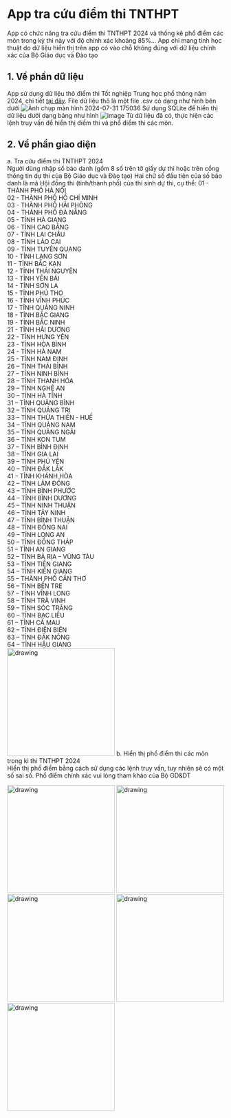 # App tra cứu điểm thi TNTHPT

App có chức năng tra cứu điểm thi TNTHPT 2024 và thống kê phổ điểm các môn trong kỳ thi này với độ chính xác khoảng 85%... App chỉ mang tính học thuật do dữ liệu hiển thị trên app có vào chỗ không đúng với dữ liệu chính xác của Bộ Giáo dục và Đào tạo

## 1. Về phần dữ liệu

App sử dụng dữ liệu thô điểm thi Tốt nghiệp Trung học phổ thông năm 2024, chi tiết [tại đây](https://github.com/anhdung98/diem_thi_2024/). 
File dữ liệu thô là một file .csv có dạng như hình bên dưới
![Ảnh chụp màn hình 2024-07-31 175036](https://github.com/user-attachments/assets/87b28fc2-e83e-4655-a181-c4e0d4a904db)
Sử dụng SQLite để hiển thị dữ liệu dưới dạng bảng như hình
![image](https://github.com/user-attachments/assets/5034a2ae-8111-4c34-aa6e-34d45c4a976d)
Từ dữ liệu đã có, thực hiện các lệnh truy vấn để hiển thị điểm thi và phổ điểm thi các môn.

## 2. Về phần giao diện

a. Tra cứu điểm thi TNTHPT 2024 \
Người dùng nhập số báo danh (gồm 8 số trên tờ giấy dự thi hoặc trên cổng thông tin dự thi của Bộ Giáo dục và Đào tạo)
Hai chữ số đầu tiên của số báo danh là mã Hội đồng thi (tỉnh/thành phố) của thí sinh dự thi, cụ thể:
01 - THÀNH PHỐ HÀ NỘI \
02 - THÀNH PHỐ HỒ CHÍ MINH \
03 - THÀNH PHỐ HẢI PHÒNG \
04 - THÀNH PHỐ ĐÀ NẴNG \
05 - TỈNH HÀ GIANG \
06 - TỈNH CAO BẰNG \
07 - TỈNH LAI CHÂU \
08 - TỈNH LÀO CAI \
09 - TỈNH TUYÊN QUANG \
10 - TỈNH LẠNG SƠN \
11 - TỈNH BẮC KẠN \
12 - TỈNH THÁI NGUYÊN  \
13 - TỈNH YÊN BÁI \
14 - TỈNH SƠN LA \
15 - TỈNH PHÚ THỌ \
16 - TỈNH VĨNH PHÚC \
17 - TỈNH QUẢNG NINH \
18 - TỈNH BẮC GIANG \
19 - TỈNH BẮC NINH \
21 - TỈNH HẢI DƯƠNG \
22 - TỈNH HƯNG YÊN \
23 - TỈNH HÒA BÌNH \
24 - TỈNH HÀ NAM \
25 - TỈNH NAM ĐỊNH \
26 – TỈNH THÁI BÌNH \
27 – TỈNH NINH BÌNH \
28 – TỈNH THANH HÓA \
29 – TỈNH NGHỆ AN \
30 – TỈNH HÀ TĨNH \
31 – TỈNH QUẢNG BÌNH \
32 – TỈNH QUẢNG TRỊ \
33 – TỈNH THỪA THIÊN - HUẾ \
34 – TỈNH QUẢNG NAM \
35 – TỈNH QUẢNG NGÃI \
36 – TỈNH KON TUM \
37 – TỈNH BÌNH ĐỊNH \
38 – TỈNH GIA LAI \
39 – TỈNH PHÚ YÊN \
40 – TỈNH ĐẮK LẮK \
41 – TỈNH KHÁNH HÒA \
42 – TỈNH LÂM ĐỒNG \
43 – TỈNH BÌNH PHƯỚC \
44 – TỈNH BÌNH DƯƠNG \
45 – TỈNH NINH THUẬN \
46 – TỈNH TÂY NINH \
47 – TỈNH BÌNH THUẬN \
48 – TỈNH ĐỒNG NAI \
49 – TỈNH LONG AN \
50 – TỈNH ĐỒNG THÁP \
51 – TỈNH AN GIANG \
52 – TỈNH BÀ RỊA – VŨNG TÀU \
53 – TỈNH TIỀN GIANG\
54 – TỈNH KIÊN GIANG\
55 – THÀNH PHỐ CẦN THƠ\
56 – TỈNH BẾN TRE\
57 – TỈNH VĨNH LONG\
58 – TỈNH TRÀ VINH\
59 – TỈNH SÓC TRĂNG\
60 – TỈNH BẠC LIÊU\
61 – TỈNH CÀ MAU\
62 – TỈNH ĐIỆN BIÊN\
63 – TỈNH ĐĂK NÔNG\
64 – TỈNH HẬU GIANG \
<img src="https://github.com/user-attachments/assets/afb110dd-1716-4dd1-9d03-a514ce591431" alt="drawing" width="250"/>
b. Hiển thị phổ điểm thi các môn trong kì thi TNTHPT 2024 \
Hiển thị phổ điểm bằng cách sử dụng các lệnh truy vấn, tuy nhiên sẽ có một số sai số. Phổ điểm chính xác vui lòng tham khảo của Bộ GD&DT


<img src="https://github.com/user-attachments/assets/88394d82-9506-4f73-84fe-00b3a8274466" alt="drawing" width="250"/>
<img src="https://github.com/user-attachments/assets/8850ed90-6136-4bd2-8c60-dc12d5b75f02" alt="drawing" width="250"/>
<img src="https://github.com/user-attachments/assets/6079fbe1-ac61-4aba-a93a-f9e2c43dd7cc" alt="drawing" width="250"/>
<img src="https://github.com/user-attachments/assets/746830f9-a791-4102-ad2f-9717b0c928f1" alt="drawing" width="250"/>
<img src="https://github.com/user-attachments/assets/3e559ad2-680e-4887-ab1a-9bec7f7369dc" alt="drawing" width="250"/>




